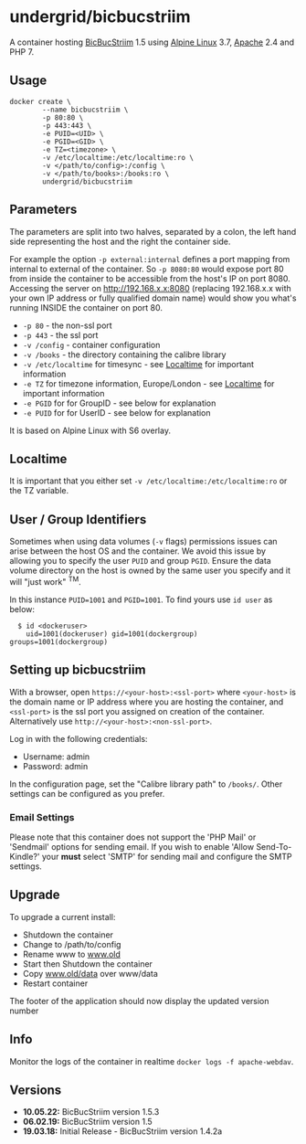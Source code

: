 
# undergrid/bicbucstriim
A container hosting [BicBucStriim](http://projekte.textmulch.de/bicbucstriim/) 1.5 using [Alpine Linux](https://alpinelinux.org/) 3.7, [Apache](https://www.apache.org/) 2.4 and PHP 7.  

## Usage
```
docker create \
        --name bicbucstriim \
        -p 80:80 \
        -p 443:443 \
        -e PUID=<UID> \
        -e PGID=<GID> \
        -e TZ=<timezone> \
        -v /etc/localtime:/etc/localtime:ro \
        -v </path/to/config>:/config \
        -v </path/to/books>:/books:ro \
        undergrid/bicbucstriim
```

## Parameters

The parameters are split into two halves, separated by a colon, the left hand side representing the host and the right the container side.

For example the option  `-p external:internal` defines a port mapping from internal to external of the container.  So `-p 8080:80` would expose port 80 from inside the container to be accessible from the host's IP on port 8080.  Accessing the server on http://192.168.x.x:8080 (replacing 192.168.x.x with your own IP address or fully qualified domain name) would show you what's running INSIDE the container on port 80.

* `-p 80` - the non-ssl port
* `-p 443` - the ssl port
* `-v /config` - container configuration
* `-v /books` - the directory containing the calibre library
* `-v /etc/localtime` for timesync - see [Localtime](#localtime) for important information
* `-e TZ` for timezone information, Europe/London - see [Localtime](#localtime) for important information
* `-e PGID` for for GroupID - see below for explanation
* `-e PUID` for for UserID - see below for explanation

It is based on Alpine Linux with S6 overlay.

## Localtime

It is important that you either set `-v /etc/localtime:/etc/localtime:ro` or the TZ variable.

## User / Group Identifiers

Sometimes when using data volumes (`-v` flags) permissions issues can arise between the host OS and the container. We avoid this issue by allowing you to specify the user `PUID` and group `PGID`. Ensure the data volume directory on the host is owned by the same user you specify and it will "just work" <sup>TM</sup>.

In this instance `PUID=1001` and `PGID=1001`. To find yours use `id user` as below:

```
  $ id <dockeruser>
    uid=1001(dockeruser) gid=1001(dockergroup) groups=1001(dockergroup)
```


## Setting up bicbucstriim

With a browser, open `https://<your-host>:<ssl-port>` where `<your-host>` is the domain name or IP address where you are hosting the container, and `<ssl-port>` is the ssl port you assigned on creation of the container.  Alternatively use `http://<your-host>:<non-ssl-port>`.

Log in with the following credentials:

 - Username: admin
 - Password: admin

In the configuration page, set the "Calibre library path" to `/books/`.  Other settings can be configured as you prefer.

### Email Settings
Please note that this container does not support the 'PHP Mail' or 'Sendmail' options for sending email.  If you wish to enable 'Allow Send-To-Kindle?' your **must** select 'SMTP' for sending mail and configure the SMTP settings.

## Upgrade

To upgrade a current install:

+ Shutdown the container
+ Change to /path/to/config
+ Rename www to www.old
+ Start then Shutdown the container
+ Copy www.old/data over www/data
+ Restart container

The footer of the application should now display the updated version number


## Info
Monitor the logs of the container in realtime `docker logs -f apache-webdav`.

## Versions

+ **10.05.22:** BicBucStriim version 1.5.3
+ **06.02.19:** BicBucStriim version 1.5
+ **19.03.18:** Initial Release - BicBucStriim version 1.4.2a

